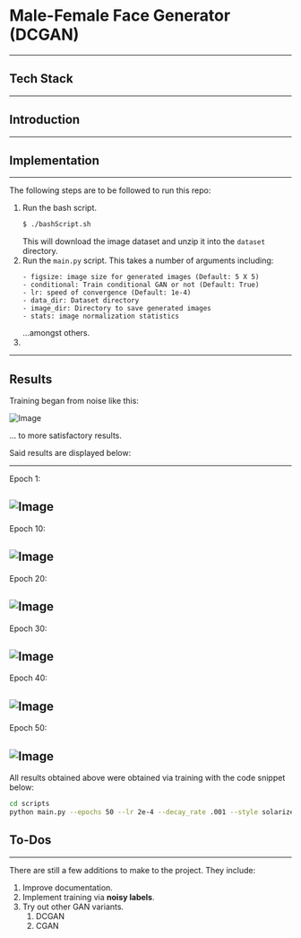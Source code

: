 # Male-Female Face Generator (DCGAN)

---
## Tech Stack

---
## Introduction

---
## Implementation

---
The following steps are to be followed to run this repo:
1. Run the bash script.
    ```bash
    $ ./bashScript.sh
    ```
   This will download the image dataset and unzip it into the `dataset` directory.
2. Run the `main.py` script. This takes a number of arguments including:
    ```
    - figsize: image size for generated images (Default: 5 X 5)
    - conditional: Train conditional GAN or not (Default: True)
    - lr: speed of convergence (Default: 1e-4)
    - data_dir: Dataset directory
    - image_dir: Directory to save generated images
    - stats: image normalization statistics
    ```
   ...amongst others.
3. 
---
## Results

Training began from noise like this:

![Image](Generated_images/Generated_Images_at_Epoch_0000.png)

... to more satisfactory results.


Said results are displayed below:

---

Epoch 1:

![Image](Generated_images/Generated_Images_at_Epoch_0001.png)
---
Epoch 10:

![Image](Generated_images/Generated_Images_at_Epoch_0010.png)
---
Epoch 20:

![Image](Generated_images/Generated_Images_at_Epoch_0020.png)
---
Epoch 30:

![Image](Generated_images/Generated_Images_at_Epoch_0030.png)
---
Epoch 40:

![Image](Generated_images/Generated_Images_at_Epoch_0040.png)
---
Epoch 50:

![Image](Generated_images/Generated_Images_at_Epoch_0050.png)
---

All results obtained above were obtained via training with the code snippet below:
```bash
cd scripts
python main.py --epochs 50 --lr 2e-4 --decay_rate .001 --style solarizedd
```
## To-Dos

---
There are still a few additions to make to the project. They include:
1. Improve documentation.
2. Implement training via **noisy labels**.
3. Try out other GAN variants.
   1. DCGAN
   2. CGAN

